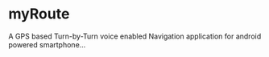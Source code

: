 myRoute
=======

A GPS based Turn-by-Turn voice enabled Navigation application for android powered smartphone...